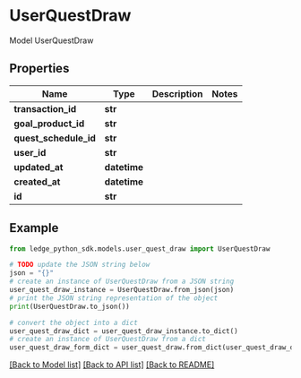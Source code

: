 # UserQuestDraw

Model UserQuestDraw

## Properties

Name | Type | Description | Notes
------------ | ------------- | ------------- | -------------
**transaction_id** | **str** |  | 
**goal_product_id** | **str** |  | 
**quest_schedule_id** | **str** |  | 
**user_id** | **str** |  | 
**updated_at** | **datetime** |  | 
**created_at** | **datetime** |  | 
**id** | **str** |  | 

## Example

```python
from ledge_python_sdk.models.user_quest_draw import UserQuestDraw

# TODO update the JSON string below
json = "{}"
# create an instance of UserQuestDraw from a JSON string
user_quest_draw_instance = UserQuestDraw.from_json(json)
# print the JSON string representation of the object
print(UserQuestDraw.to_json())

# convert the object into a dict
user_quest_draw_dict = user_quest_draw_instance.to_dict()
# create an instance of UserQuestDraw from a dict
user_quest_draw_form_dict = user_quest_draw.from_dict(user_quest_draw_dict)
```
[[Back to Model list]](../README.md#documentation-for-models) [[Back to API list]](../README.md#documentation-for-api-endpoints) [[Back to README]](../README.md)


